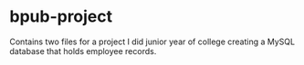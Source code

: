 # bpub-project
Contains two files for a project I did junior year of college creating a MySQL database that holds employee records.
